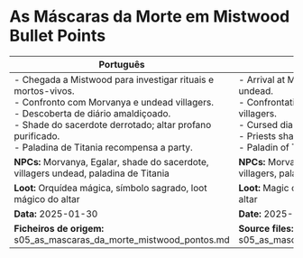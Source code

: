 # As Máscaras da Morte em Mistwood  Bullet Points

| Português                                                                                                                                                                                                                                                         | English                                                                                                                                                                                                                                            |
| ----------------------------------------------------------------------------------------------------------------------------------------------------------------------------------------------------------------------------------------------------------------- | -------------------------------------------------------------------------------------------------------------------------------------------------------------------------------------------------------------------------------------------------- |
| - Chegada a Mistwood para investigar rituais e mortos-vivos.<br>- Confronto com Morvanya e undead villagers.<br>- Descoberta de diário amaldiçoado.<br>- Shade do sacerdote derrotado; altar profano purificado.<br>- Paladina de Titania recompensa a party.<br> | - Arrival at Mistwood to investigate rituals and undead.<br>- Confrontation with Morvanya and undead villagers.<br>- Cursed diary discovered.<br>- Priests shade defeated; profane altar cleansed.<br>- Paladin of Titania rewards the party.<br> |
| **NPCs:** Morvanya, Egalar, shade do sacerdote, villagers undead, paladina de Titania                                                                                                                                                                             | **NPCs:** Morvanya, Egalar, priests shade, undead villagers, paladin of Titania                                                                                                                                                                   |
| **Loot:** Orquídea mágica, símbolo sagrado, loot mágico do altar                                                                                                                                                                                                  | **Loot:** Magic orchid, holy symbol, magical loot from altar                                                                                                                                                                                       |
| **Data:** 2025-01-30                                                                                                                                                                                                                                              | **Date:** 2025-01-30                                                                                                                                                                                                                               |
| **Ficheiros de origem:** s05_as_mascaras_da_morte_mistwood_pontos.md                                                                                                                                                                                              | **Source files:** s05_as_mascaras_da_morte_mistwood_pontos.md                                                                                                                                                                                      |


















